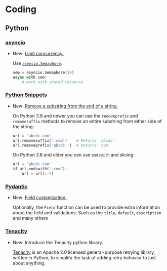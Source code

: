 # Coding

## Python

### [asyncio](asyncio.md)

* New: [Limit concurrency.](asyncio.md#limit-concurrency)

    Use [`asyncio.Semaphore`](https://docs.python.org/3/library/asyncio-sync.html#semaphores).
    
    ```python
    sem = asyncio.Semaphore(10)
    async with sem:
        # work with shared resource
    ```

### [Python Snippets](python_snippets.md)

* New: [Remove a substring from the end of a string.](python_snippets.md#remove-a-substring-from-the-end-of-a-string)

    On Python 3.9 and newer you can use the `removeprefix` and `removesuffix` methods to
    remove an entire substring from either side of the string:
    
    ```python
    url = 'abcdc.com'
    url.removesuffix('.com')    # Returns 'abcdc'
    url.removeprefix('abcdc.')  # Returns 'com'
    ```
    
    On Python 3.8 and older you can use `endswith` and slicing:
    
    ```python
    url = 'abcdc.com'
    if url.endswith('.com'):
        url = url[:-4]
    ```

### [Pydantic](pydantic.md)

* New: [Field customization.](pydantic.md#field-customization)

    Optionally, the `Field` function can be used to provide extra information about
    the field and validations. Such as the `title`, `default`, `description`
    and many others

### [Tenacity](tenacity.md)

* New: Introduce the Tenacity python library.

    [Tenacity](https://github.com/jd/tenacity) is an Apache 2.0 licensed general-purpose retrying library, written in Python, to simplify the task of adding retry behavior to just about anything.